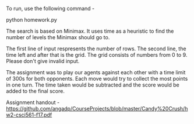 To run, use the following command -

python homework.py

The search is based on Minimax. It uses time as a heuristic to find the number of levels the Minimax should go to. 

The first line of input respresents the number of rows. The second line, the time left and after that is the grid. The grid consists of numbers from 0 to 9. Please don't give invalid input.

The assignment was to play our agents against each other with a time limit of 300s for both opponents. Each move would try to collect 
the most points in one turn. The time taken would be subtracted and the score would be added to the final score.

Assignment handout - https://github.com/angadp/CourseProjects/blob/master/Candy%20Crush/hw2-csci561-f17.pdf
